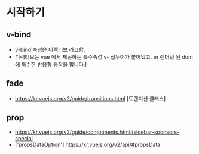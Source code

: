 # 시작하기

## v-bind
- v-bind 속성은 디렉티브 라고함.
- 디렉티브는 vue 에서 제공하는 특수속성 v- 접두어가 붙어있고. \n 렌더링 된 dom 에 특수한 반응형 동작을 합니다.!

## fade
- https://kr.vuejs.org/v2/guide/transitions.html [트랜지션 클래스]

## prop
- https://kr.vuejs.org/v2/guide/components.html#sidebar-sponsors-special
- ['propsDataOption'] https://kr.vuejs.org/v2/api/#propsData
## 

